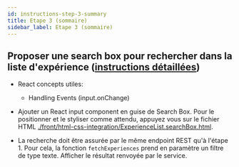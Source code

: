 ```yaml
---
id: instructions-step-3-summary
title: Etape 3 (sommaire)
sidebar_label: Etape 3 (sommaire)
---
```


## Proposer une search box pour rechercher dans la liste d'expérience ([instructions détaillées](./step-3-detailed.md))

- React concepts utiles:

  - Handling Events (input.onChange)

- Ajouter un React input component en guise de Search Box. Pour le positionner et le styliser comme attendu, appuyez vous sur le fichier HTML [./front/html-css-integration/ExperienceList.searchBox.html](./front/html-css-integration/ExperienceList.searchBox.html).

- La recherche doit être assurée par le même endpoint REST qu'à l'étape 1. Pour cela, la fonction `fetchExperiences` prend en paramètre un filtre de type texte. Afficher le résultat renvoyée par le service.
